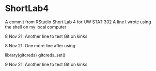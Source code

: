 # ShortLab4
A commit from RStudio
Short Lab 4 for UW STAT 302
A line I wrote using the shell on my local computer

8 Nov 21: Another line to test Git on kinks

8 Nov 21: One more line after using:

library(gitcreds)
gitcreds_set()

9 Nov 21: Another line to test Git on kinks